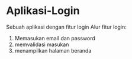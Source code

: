 # Aplikasi-Login
Sebuah aplikasi dengan fitur login
Alur fitur login:
1. Memasukan email dan password
2. memvalidasi masukan
3. menampilkan halaman beranda
